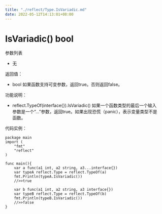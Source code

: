 ```yaml
---
title: "./reflect/Type.IsVariadic.md"
date: 2022-05-12T14:13:01+08:00
---
```

# IsVariadic() bool

参数列表

- 无

返回值：

- bool 如果函数支持可变参数，返回true。否则返回false。

功能说明：

- reflect.TypeOf(interface{}).IsVariadic() 如果一个函数类型的最后一个输入参数是一个“...”参数，返回true。如果出现恐慌（panic），表示变量类型不是函数。

代码实例：
	
	package main
	import (
	    "fmt"
	    "reflect"
	)
		
	func main(){
		var a func(a1 int, a2 string, a3...interface{})
		var typeA reflect.Type = reflect.TypeOf(a)
		fmt.Println(typeA.IsVariadic())
		//>>true
		
		var b func(a1 int, a2 string, a3 interface{})
		var typeB reflect.Type = reflect.TypeOf(b)
		fmt.Println(typeB.IsVariadic())
		//>>false
	}
